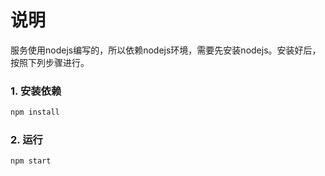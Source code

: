 # 说明

服务使用nodejs编写的，所以依赖nodejs环境，需要先安装nodejs。安装好后，按照下列步骤进行。

### 1. 安装依赖

```cmd
npm install
```

### 2. 运行

```cmd
npm start
```
